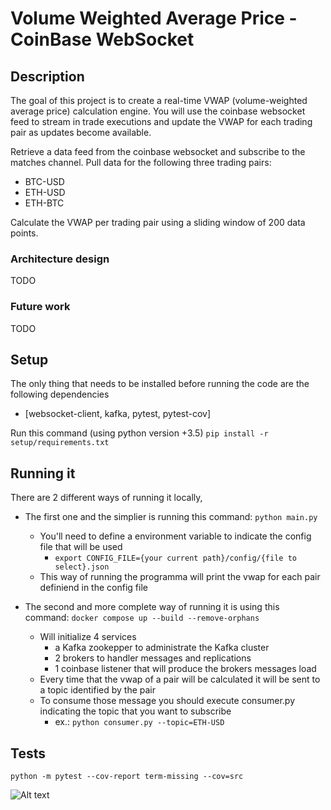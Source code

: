 # Volume Weighted Average Price - CoinBase WebSocket

## Description

The goal of this project is to create a real-time VWAP (volume-weighted average price) calculation engine. You
will use the coinbase websocket feed to stream in trade executions and update the VWAP for each trading pair
as updates become available.

Retrieve a data feed from the coinbase websocket and subscribe to the matches channel. Pull data for
the following three trading pairs:
- BTC-USD
- ETH-USD
- ETH-BTC

Calculate the VWAP per trading pair using a sliding window of 200 data points.

### Architecture design

TODO

### Future work

TODO

## Setup

The only thing that needs to be installed before running the code are the following dependencies 
- [websocket-client, kafka, pytest, pytest-cov]

Run this command (using python version +3.5) `pip install -r setup/requirements.txt` 


## Running it

There are 2 different ways of running it locally, 

- The first one and the simplier is running this command: `python main.py`
  - You'll need to define a environment variable to indicate the config file that will be used
    - `export CONFIG_FILE={your current path}/config/{file to select}.json`
  - This way of running the programma will print the vwap for each pair definiend in the config file
  
- The second and more complete way of running it is using this command: `docker compose up --build --remove-orphans`
  - Will initialize 4 services
    - a Kafka zookepper to administrate the Kafka cluster
    - 2 brokers to handler messages and replications
    - 1 coinbase listener that will produce the brokers messages load
  - Every time that the vwap of a pair will be calculated it will be sent to a topic identified by the pair
  - To consume those message you should execute consumer.py indicating the topic that you want to subscribe 
    - ex.: `python consumer.py --topic=ETH-USD`
    
    
## Tests

`python -m pytest --cov-report term-missing --cov=src`

![Alt text](https://user-images.githubusercontent.com/2218173/153129927-ad5edd5a-5f79-4928-97e9-596814a2eaeb.png?raw=true "Title")

